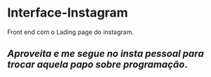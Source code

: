 # Interface-Instagram
Front end com o Lading page do instagram.


## *Aproveita e me segue no insta pessoal para trocar aquela papo sobre programação*.
